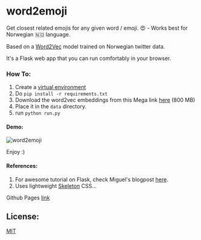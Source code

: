 # word2emoji
Get closest related emojis for any given word / emoji.  😍 - Works best for Norwegian 🇳🇴 language.

Based on a [Word2Vec](https://code.google.com/p/word2vec/) model trained on Norwegian twitter data.

It's a Flask web app that you can run comfortably in your browser.

### How To:
1. Create a [virtual environment](https://docs.python.org/3/library/venv.html)
2. Do ``` pip install -r requirements.txt ```
3. Download the word2vec embeddings from this Mega link [here](https://mega.nz/#F!4VZFGIAa!uGx0JoqTr3KcN1bIwt1LzA) (800 MB)
4. Place it in the ```data``` directory.
5. run ``` python run.py ```

#### Demo:
![word2emoji](https://cloud.githubusercontent.com/assets/6368653/17585488/626d0dec-5fbc-11e6-937e-579bd798f2b9.gif)


Enjoy :)

#### References:
1. For awesome tutorial on Flask, check Miguel's blogpost [here](http://blog.miguelgrinberg.com/post/the-flask-mega-tutorial-part-i-hello-world).
2. Uses lightweight [Skeleton](http://getskeleton.com) CSS...

Github Pages [link](https://vaddina.github.io/word2emoji/)


## License:
[MIT](LICENSE)
